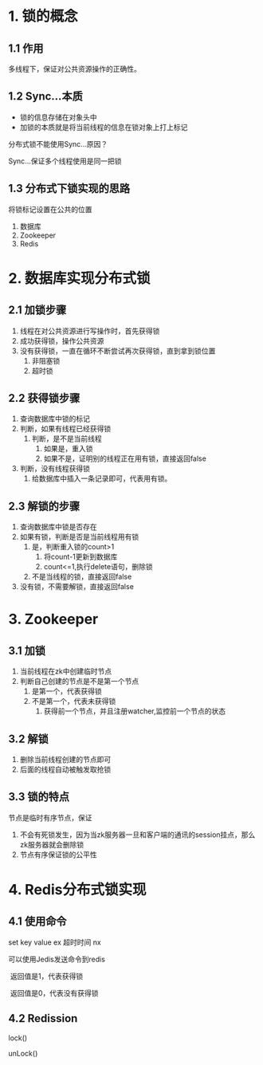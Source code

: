 # 1. 锁的概念

## 1.1 作用

多线程下，保证对公共资源操作的正确性。

## 1.2 Sync...本质

* 锁的信息存储在对象头中
* 加锁的本质就是将当前线程的信息在锁对象上打上标记

分布式锁不能使用Sync...原因？

Sync...保证多个线程使用是同一把锁

## 1.3 分布式下锁实现的思路

将锁标记设置在公共的位置

1. 数据库
2. Zookeeper
3. Redis

# 2. 数据库实现分布式锁

## 2.1 加锁步骤

1. 线程在对公共资源进行写操作时，首先获得锁
2. 成功获得锁，操作公共资源
3. 没有获得锁，一直在循环不断尝试再次获得锁，直到拿到锁位置
   1. 非阻塞锁
   2. 超时锁

## 2.2 获得锁步骤

1. 查询数据库中锁的标记
2. 判断，如果有线程已经获得锁
   1. 判断，是不是当前线程
      1. 如果是，重入锁
      2. 如果不是，证明别的线程正在用有锁，直接返回false
3. 判断，没有线程获得锁
   1. 给数据库中插入一条记录即可，代表用有锁。

## 2.3 解锁的步骤

1. 查询数据库中锁是否存在
2. 如果有锁，判断是否是当前线程用有锁
   1. 是，判断重入锁的count>1
      1. 将count-1更新到数据库
      2. count<=1,执行delete语句，删除锁
   2. 不是当线程的锁，直接返回false
3. 没有锁，不需要解锁，直接返回false

# 3. Zookeeper

## 3.1 加锁

1. 当前线程在zk中创建临时节点
2. 判断自己创建的节点是不是第一个节点
   1. 是第一个，代表获得锁
   2. 不是第一个，代表未获得锁
      1. 获得前一个节点，并且注册watcher,监控前一个节点的状态

## 3.2 解锁

1. 删除当前线程创建的节点即可
2. 后面的线程自动被触发取抢锁

## 3.3 锁的特点

节点是临时有序节点，保证

1. 不会有死锁发生，因为当zk服务器一旦和客户端的通讯的session挂点，那么zk服务器就会删除锁
2. 节点有序保证锁的公平性

# 4. Redis分布式锁实现

## 4.1 使用命令

set key value ex 超时时间 nx

可以使用Jedis发送命令到redis

​	返回值是1，代表获得锁

​	返回值是0，代表没有获得锁

## 4.2 Redission

lock()

unLock()